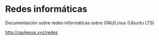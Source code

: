 # Redes informáticas
Documentación sobre redes informáticas sobre GNU/Linux (Ubuntu LTS)

http://rauljesus.xyz/redes
